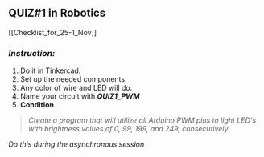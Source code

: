 ## QUIZ#1 in Robotics

[[Checklist_for_25-1_Nov]]

### *Instruction:*
1. Do it in Tinkercad.
2. Set up the needed components.
3. Any color of wire and LED will do.
4. Name your circuit with ***QUIZ1_PWM***
5. **Condition**     

> *Create a program that will utilize all Arduino
> PWM pins to light LED's with brightness values
> of 0, 99, 199, and 249, consecutively.*

*Do this during the asynchronous session*
